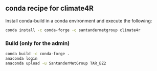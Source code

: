 
## conda recipe for climate4R

Install conda-build in a conda environment and execute the following:

```bash
conda install -c conda-forge -c santandermetgroup climate4r
```

### Build (only for the admin)
```bash
conda build -c conda-forge .
anaconda login
anaconda upload -u SantanderMetGroup TAR_BZ2
```
